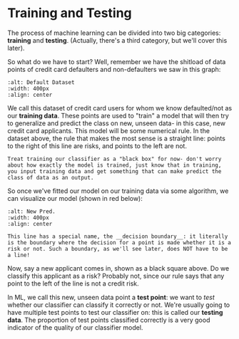 # Training and Testing

The process of machine learning can be divided into two big categories: __training__ and __testing__. (Actually, there's a third category, but we'll cover this later).

So what do we have to start? Well, remember we have the shitload of data points of credit card defaulters and non-defaulters we saw in this graph: 

```{image} pictures/defaultdataset.png
:alt: Default Dataset
:width: 400px
:align: center
```

We call this dataset of credit card users for whom we know defaulted/not as our __training data__. These points are used to "train" a model that will then try to generalize and predict the class on new, unseen data- in this case, new credit card applicants. This model will be some numerical rule. In the dataset above, the rule that makes the most sense is a straight line: points to the right of this line are risks, and points to the left are not.

```{note}
Treat training our classifier as a "black box" for now- don't worry about how exactly the model is trained, just know that in training, you input training data and get something that can make predict the class of data as an output. 
```

So once we've fitted our model on our training data via some algorithm, we can visualize our model (shown in red below):

```{image} pictures/defaultnew.png
:alt: New Pred.
:width: 400px
:align: center
```

```{note}
This line has a special name, the __decision boundary__: it literally is the boundary where the decision for a point is made whether it is a risk or not. Such a boundary, as we'll see later, does NOT have to be a line!
```


Now, say a new applicant comes in, shown as a black square above. Do we classify this applicant as a risk? Probably not, since our rule says that any point to the left of the line is not a credit risk. 

In ML, we call this new, unseen data point a __test point__: we want to _test_ whether our classifier can classify it correctly or not. We're usually going to have multiple test points to test our classifier on: this is called our __testing data__. The proportion of test points classified correctly is a very good indicator of the quality of our classifier model. 
